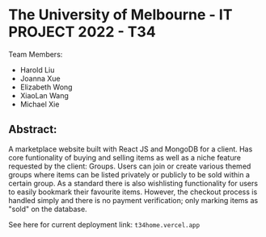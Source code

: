 # The University of Melbourne - IT PROJECT 2022 - T34

Team Members:
- Harold Liu
- Joanna Xue
- Elizabeth Wong
- XiaoLan Wang
- Michael Xie 

## Abstract:
A marketplace website built with React JS and MongoDB for a client. Has core funtionality of buying and selling items as well as a niche feature requested by the client: Groups. Users can join or create various themed groups where items can be listed privately or publicly to be sold within a certain group. As a standard there is also wishlisting functionality for users to easily bookmark their favourite items. However, the checkout process is handled simply and there is no payment verification; only marking items as "sold" on the database. 

See here for current deployment link: ```t34home.vercel.app ```

